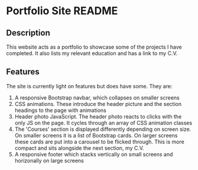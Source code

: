 # Portfolio Site README

## Description
This website acts as a portfolio to showcase some of the projects I have completed. It also lists my relevant education and has a link to my C.V.

## Features
The site is currently light on features but does have some. They are:
1. A responsive Bootstrap navbar, which collapses on smaller screens
2. CSS animations. These introduce the header picture and the section headings to the page with animations
3. Header photo JavaScript. The header photo reacts to clicks with the only JS on the page. It cycles through an array of CSS animation classes
4. The 'Courses' section is displayed differently depending on screen size. On smaller screens it is a list of Bootstrap cards. On larger screens these cards are put into a carousel to be flicked through. This is more compact and sits alongside the next section, my C.V.
5. A responsive footer which stacks vertically on small screens and horizonally on large screens